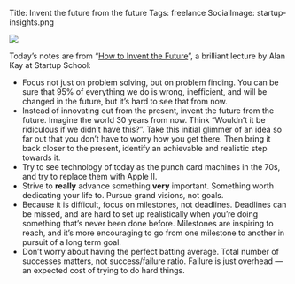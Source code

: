 Title: Invent the future from the future
Tags: freelance
SocialImage: startup-insights.png

![](/images/startup-insights.png)

Today’s notes are from “[How to Invent the
Future](https://www.youtube.com/watch?v=id1WShzzMCQ)”, a brilliant lecture by
Alan Kay at Startup School:

<!-- readmore -->


* Focus not just on problem solving, but on problem finding. You can be sure that
95% of everything we do is wrong, inefficient, and will be changed in the
future, but it’s hard to see that from now.
* Instead of innovating out from the present, invent the future from the future.
Imagine the world 30 years from now. Think “Wouldn’t it be ridiculous if we
didn’t have this?”. Take this initial glimmer of an idea so far out that you
don’t have to worry how you get there. Then bring it back closer to the present,
identify an achievable and realistic step towards it.
* Try to see technology of today as the punch card machines in the 70s, and try to
replace them with Apple II.
* Strive to **really** advance something **very** important. Something worth
dedicating your life to. Pursue grand visions, not goals.
* Because it is difficult, focus on milestones, not deadlines. Deadlines can be
missed, and are hard to set up realistically when you’re doing something that’s
never been done before. Milestones are inspiring to reach, and it’s more
encouraging to go from one milestone to another in pursuit of a long term goal.
* Don’t worry about having the perfect batting average. Total number of successes
matters, not success/failure ratio. Failure is just overhead — an expected cost
of trying to do hard things.

